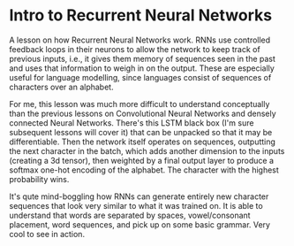 # Intro to Recurrent Neural Networks

A lesson on how Recurrent Neural Networks work. RNNs use controlled feedback loops in their neurons to allow the network to keep track of previous inputs, i.e., it gives them memory of sequences seen in the past and uses that information to weigh in on the output. These are especially useful for language modelling, since languages consist of sequences of characters over an alphabet.

For me, this lesson was much more difficult to understand conceptually than the previous lessons on Convolutional Neural Networks and densely connected Neural Networks. There's this LSTM black box (I'm sure subsequent lessons will cover it) that can be unpacked so that it may be differentiable. Then the network itself operates on sequences, outputting the next character in the batch, which adds another dimension to the inputs (creating a 3d tensor), then weighted by a final output layer to produce a softmax one-hot encoding of the alphabet. The character with the highest probability wins.

It's qute mind-boggling how RNNs can generate entirely new character sequences that look very similar to what it was trained on. It is able to understand that words are separated by spaces, vowel/consonant placement, word sequences, and pick up on some basic grammar. Very cool to see in action.
